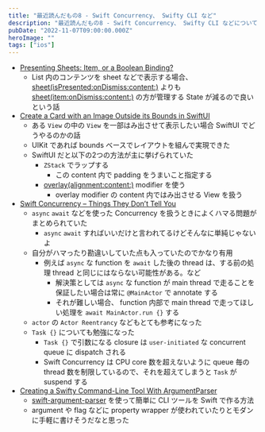 ```yaml
---
title: "最近読んだもの8 - Swift Concurrency、 Swifty CLI など"
description: "最近読んだもの8 - Swift Concurrency、 Swifty CLI などについて"
pubDate: "2022-11-07T09:00:00.000Z"
heroImage: ""
tags: ["ios"]
---
```


- [Presenting Sheets: Item, or a Boolean Binding?](https://www.swiftjectivec.com/SwiftUI-sheet-present-item-vs-toggle/)
	- List 内のコンテンツを sheet などで表示する場合、[sheet(isPresented:onDismiss:content:)](https://developer.apple.com/documentation/SwiftUI/View/sheet(isPresented:onDismiss:content:)) よりも [sheet(item:onDismiss:content:)](https://developer.apple.com/documentation/swiftui/view/sheet(item:ondismiss:content:)) の方が管理する State が減るので良いという話
- [Create a Card with an Image Outside its Bounds in SwiftUI](https://holyswift.app/create-a-card-with-an-image-outside-its-bounds-in-swiftui/)
	- ある `View` の中の `View` を一部はみ出させて表示したい場合 SwiftUI でどうやるのかの話
	- UIKit であれば bounds ベースでレイアウトを組んで実現できた
	- SwiftUI だと以下の2つの方法が主に挙げられていた
		- `ZStack` でラップする
			- この content 内で padding をうまいこと指定する
		- [overlay(alignment:content:)](https://developer.apple.com/documentation/swiftui/view/overlay(alignment:content:)) modifier を使う
			- overlay modifier の content 内ではみ出させる View を扱う
- [Swift Concurrency – Things They Don’t Tell You](https://wojciechkulik.pl/ios/swift-concurrency-things-they-dont-tell-you)
	- `async` `await` などを使った Concurrency を扱うときによくハマる問題がまとめられていた
		- `async` `await` すればいいだけと言われてるけどそんなに単純じゃないよ
	- 自分がハマったり勘違いしていた点も入っていたのでかなり有用
		- 例えば `async` な function を `await` した後の thread は、する前の処理 thread と同じにはならない可能性がある。など
			- 解決策としては `async` な function が main thread で走ることを保証したい場合は常に `@MainActor` で annotate する
			- それが難しい場合、 function 内部で main thread で走ってほしい処理を `await MainActor.run {}` する
	 - `actor` の `Actor Reentrancy` などもとても参考になった
	 - `Task {}` についても勉強になった
		 - `Task {}` で引数になる closure は `user-initiated` な concurrent queue に dispatch される
		 - Swift Concurrency は CPU core 数を超えないように queue 毎の thread 数を制限しているので、それを超えてしまうと `Task` が suspend する
- [Creating a Swifty Command-Line Tool With ArgumentParser](https://betterprogramming.pub/creating-a-swifty-command-line-tool-with-argumentparser-a6240b512b0b)
	- [swift-argument-parser](https://github.com/apple/swift-argument-parser) を使って簡単に CLI ツールを Swift で作る方法
	- argument や flag などに property wrapper が使われていたりとモダンに手軽に書けそうだなと思った